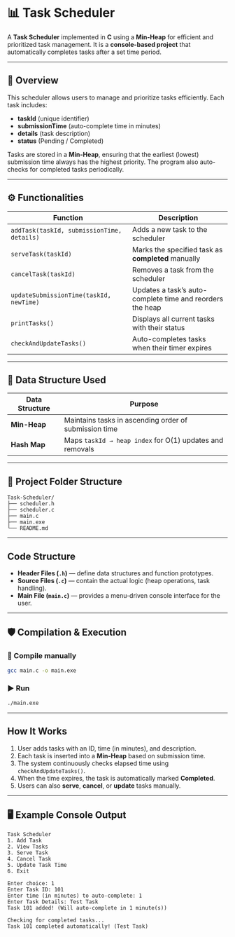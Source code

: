 # 📊 Task Scheduler

A **Task Scheduler** implemented in **C** using a **Min-Heap** for efficient and prioritized task management.
It is a **console-based project** that automatically completes tasks after a set time period.

---

## 🚀 Overview

This scheduler allows users to manage and prioritize tasks efficiently.
Each task includes:

* **taskId** (unique identifier)
* **submissionTime** (auto-complete time in minutes)
* **details** (task description)
* **status** (Pending / Completed)

Tasks are stored in a **Min-Heap**, ensuring that the earliest (lowest) submission time always has the highest priority.
The program also auto-checks for completed tasks periodically.

---

## ⚙️ Functionalities

| Function                                   | Description                                               |
| ------------------------------------------ | --------------------------------------------------------- |
| `addTask(taskId, submissionTime, details)` | Adds a new task to the scheduler                          |
| `serveTask(taskId)`                        | Marks the specified task as **completed** manually        |
| `cancelTask(taskId)`                       | Removes a task from the scheduler                         |
| `updateSubmissionTime(taskId, newTime)`    | Updates a task’s auto-complete time and reorders the heap |
| `printTasks()`                             | Displays all current tasks with their status              |
| `checkAndUpdateTasks()`                    | Auto-completes tasks when their timer expires             |

---

## 🧱 Data Structure Used
| Data Structure | Purpose                                                  |
| -------------- | -------------------------------------------------------- |
| **Min-Heap**   | Maintains tasks in ascending order of submission time    |
| **Hash Map**   | Maps `taskId → heap index` for O(1) updates and removals |

---

## 📁 Project Folder Structure

```
Task-Scheduler/
├── scheduler.h       
├── scheduler.c       
├── main.c    
├── main.exe     
└── README.md          
```

---

## Code Structure

* **Header Files (`.h`)** — define data structures and function prototypes.
* **Source Files (`.c`)** — contain the actual logic (heap operations, task handling).
* **Main File (`main.c`)** — provides a menu-driven console interface for the user.

---

## 🛡️ Compilation & Execution

### 🧠 Compile manually

```bash
gcc main.c -o main.exe
```
### ▶️ Run
```bash
./main.exe
```

---

##  How It Works

1. User adds tasks with an ID, time (in minutes), and description.
2. Each task is inserted into a **Min-Heap** based on submission time.
3. The system continuously checks elapsed time using `checkAndUpdateTasks()`.
4. When the time expires, the task is automatically marked **Completed**.
5. Users can also **serve**, **cancel**, or **update** tasks manually.

---

## 🖥️ Example Console Output

```
Task Scheduler
1. Add Task
2. View Tasks
3. Serve Task
4. Cancel Task
5. Update Task Time
6. Exit

Enter choice: 1
Enter Task ID: 101
Enter time (in minutes) to auto-complete: 1
Enter Task Details: Test Task
Task 101 added! (Will auto-complete in 1 minute(s))

Checking for completed tasks...
Task 101 completed automatically! (Test Task)
```
